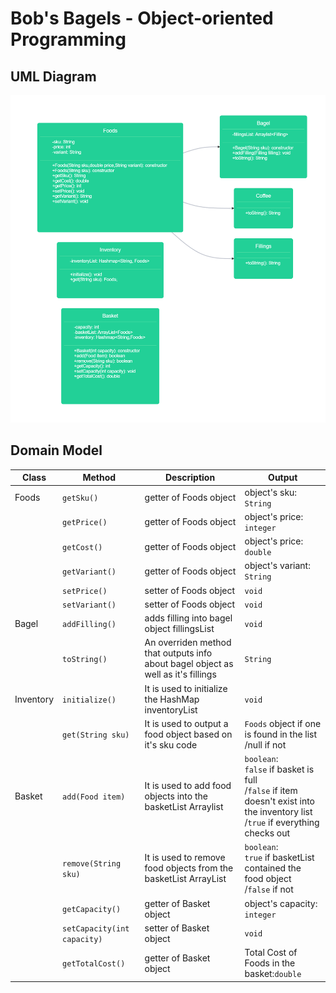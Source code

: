 # Bob's Bagels - Object-oriented Programming

## UML Diagram
![UML.png](..%2F..%2F..%2F..%2F..%2Fassets%2FUML.png)

## Domain Model

| Class     | Method                      | Description                                                                       | Output                                                                                                                                   |
|-----------|-----------------------------|-----------------------------------------------------------------------------------|------------------------------------------------------------------------------------------------------------------------------------------|
| Foods     | `getSku()`                  | getter of Foods object                                                            | object's sku: `String`                                                                                                                   |
|           | `getPrice()`                | getter of Foods object                                                            | object's price: `integer`                                                                                                                |
|           | `getCost()`                 | getter of Foods object                                                            | object's price: `double`                                                                                                                 |
|           | `getVariant()`              | getter of Foods object                                                            | object's variant: `String`                                                                                                               |
|           | `setPrice()`                | setter of Foods object                                                            | `void`                                                                                                                                   |
|           | `setVariant()`              | setter of Foods object                                                            | `void`                                                                                                                                   |
| Bagel     | `addFilling()`              | adds filling into bagel object fillingsList                                       | `void`                                                                                                                                   |
|           | `toString()`                | An overriden method that outputs info about bagel object as well as it's fillings | `String`                                                                                                                                 |
| Inventory | `initialize()`              | It is used to initialize the HashMap inventoryList                                | `void`                                                                                                                                   |
|           | `get(String sku)`           | It is used to output a food object based on it's sku code                         | `Foods` object if one is found in the list<br/>/null if not                                                                              |
| Basket    | `add(Food item)`            | It is used to add food objects into the basketList Arraylist                      | `boolean`:<br/>`false` if basket is full<br/>/`false` if item doesn't exist into the inventory list<br/>/`true` if everything checks out |
|           | `remove(String sku)`        | It is used to remove food objects from the basketList ArrayList                   | `boolean`:<br/>`true` if basketList contained the food object<br/>/`false` if not                                                        |
|           | `getCapacity()`             | getter of Basket object                                                           | object's capacity: `integer`                                                                                                             |
|           | `setCapacity(int capacity)` | setter of Basket object                                                           | `void`                                                                                                                                   |
|           | `getTotalCost()`            | getter of Basket object                                                           | Total Cost of Foods in the basket:`double`                                                                                               |
